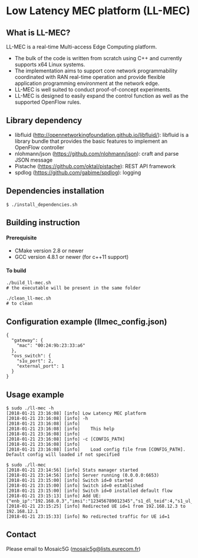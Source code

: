 Low Latency MEC platform (LL-MEC)
======================================
## What is LL-MEC?
LL-MEC is a real-time Multi-access Edge Computing platform.
* The bulk of the code is written from scratch using C++ and currently supports x64 Linux systems.
* The implementation aims to support core network programmability coordinated with RAN real-time operation and provide flexible application programming environment at the network edge.
* LL-MEC is well suited to conduct proof-of-concept experiments.
* LL-MEC is designed to easily expand the control function as well as the supported OpenFlow rules.

## Library dependency
* libfluid (http://opennetworkingfoundation.github.io/libfluid/): libfluid is a library bundle that provides the basic features to implement an OpenFlow controller
* nlohmann/json (https://github.com/nlohmann/json): craft and parse JSON message
* Pistache (https://github.com/oktal/pistache): REST API framework
* spdlog (https://github.com/gabime/spdlog): logging

## Dependencies installation
    $ ./install_dependencies.sh

## Building instruction
#### Prerequisite
* CMake version 2.8 or newer
* GCC version 4.8.1 or newer (for c++11 support)

#### To build
    ./build_ll-mec.sh
    # the executable will be present in the same folder
    
    ./clean_ll-mec.sh
    # to clean

## Configuration example (llmec_config.json)
    {
      "gateway": {
        "mac": "00:24:9b:23:33:a6"
      },
      "ovs_switch": {
        "s1u_port": 2,
        "external_port": 1
      }
    }

## Usage example
    $ sudo ./ll-mec -h
    [2018-01-21 23:16:08] [info] Low Latency MEC platform
    [2018-01-21 23:16:08] [info] -h
    [2018-01-21 23:16:08] [info] 
    [2018-01-21 23:16:08] [info] 	This help
    [2018-01-21 23:16:08] [info] 
    [2018-01-21 23:16:08] [info] -c [CONFIG_PATH]
    [2018-01-21 23:16:08] [info] 
    [2018-01-21 23:16:08] [info] 	Load config file from [CONFIG_PATH]. Default config will loaded if not specified

    $ sudo ./ll-mec
    [2018-01-21 23:14:56] [info] Stats manager started
    [2018-01-21 23:14:56] [info] Server running (0.0.0.0:6653)
    [2018-01-21 23:15:00] [info] Switch id=0 started
    [2018-01-21 23:15:00] [info] Switch id=0 established
    [2018-01-21 23:15:00] [info] Switch id=0 installed default flow
    [2018-01-21 23:15:13] [info] Add UE: {"enb_ip":"192.168.0.3","imsi":"123456789012345","s1_dl_teid":4,"s1_ul_teid":3,"ue_id":1,"ue_ip":"172.16.0.2"}
    [2018-01-21 23:15:25] [info] Redirected UE id=1 from 192.168.12.3 to 192.168.12.1
    [2018-01-21 23:15:33] [info] No redirected traffic for UE id=1

## Contact
Please email to Mosaic5G (mosaic5g@lists.eurecom.fr)
